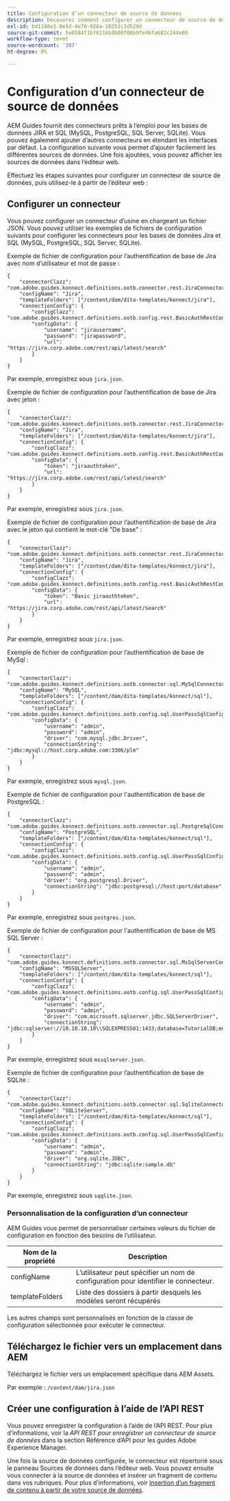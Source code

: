 ```yaml
---
title: Configuration d’un connecteur de source de données
description: Découvrez comment configurer un connecteur de source de données
exl-id: bd1188e1-0e1d-4e70-928a-10251c3d529d
source-git-commit: 5e0584f1bf0216b8b00f00b9fe46fa682c244e08
workflow-type: tm+mt
source-wordcount: '387'
ht-degree: 0%

---
```


# Configuration d’un connecteur de source de données

AEM Guides fournit des connecteurs prêts à l’emploi pour les bases de données JIRA et SQL (MySQL, PostgreSQL, SQL Server, SQLite). Vous pouvez également ajouter d’autres connecteurs en étendant les interfaces par défaut. La configuration suivante vous permet d’ajouter facilement les différentes sources de données. Une fois ajoutées, vous pouvez afficher les sources de données dans l’éditeur web.

Effectuez les étapes suivantes pour configurer un connecteur de source de données, puis utilisez-le à partir de l’éditeur web :

## Configurer un connecteur

Vous pouvez configurer un connecteur d’usine en chargeant un fichier JSON. Vous pouvez utiliser les exemples de fichiers de configuration suivants pour configurer les connecteurs pour les bases de données Jira et SQL (MySQL, PostgreSQL, SQL Server, SQLite).

Exemple de fichier de configuration pour l’authentification de base de Jira avec nom d’utilisateur et mot de passe :

```
{
	"connectorClazz": "com.adobe.guides.konnect.definitions.ootb.connector.rest.JiraConnector",
	"configName": "Jira",
	"templateFolders": ["/content/dam/dita-templates/konnect/jira"],
	"connectionConfig": {
		"configClazz": "com.adobe.guides.konnect.definitions.ootb.config.rest.BasicAuthRestConfig",
		"configData": {
			"username": "jirausername",
			"password": "jirapassword",
			"url": "https://jira.corp.adobe.com/rest/api/latest/search"
		}
	}
}
```

Par exemple, enregistrez sous `jira.json`.

Exemple de fichier de configuration pour l’authentification de base de Jira avec jeton :

```
{
	"connectorClazz": "com.adobe.guides.konnect.definitions.ootb.connector.rest.JiraConnector",
	"configName": "Jira",
	"templateFolders": ["/content/dam/dita-templates/konnect/jira"],
	"connectionConfig": {
		"configClazz": "com.adobe.guides.konnect.definitions.ootb.config.rest.BasicAuthRestConfig",
		"configData": {
			"token": "jiraauthtoken",
			"url": "https://jira.corp.adobe.com/rest/api/latest/search"
		}
	}
}
```

Par exemple, enregistrez sous `jira.json`.

Exemple de fichier de configuration pour l’authentification de base de Jira avec le jeton qui contient le mot-clé &quot;De base&quot; :

```
{
	"connectorClazz": "com.adobe.guides.konnect.definitions.ootb.connector.rest.JiraConnector",
	"configName": "Jira",
	"templateFolders": ["/content/dam/dita-templates/konnect/jira"],
	"connectionConfig": {
		"configClazz": "com.adobe.guides.konnect.definitions.ootb.config.rest.BasicAuthRestConfig",
		"configData": {
			"token": "Basic jiraauthtoken",
			"url": "https://jira.corp.adobe.com/rest/api/latest/search"
		}
	}
}
```

Par exemple, enregistrez sous `jira.json`.

Exemple de fichier de configuration pour l’authentification de base de MySql :

```
{
	"connectorClazz": "com.adobe.guides.konnect.definitions.ootb.connector.sql.MySqlConnector",
	"configName": "MySQL",
	"templateFolders": ["/content/dam/dita-templates/konnect/sql"],
	"connectionConfig": {
		"configClazz": "com.adobe.guides.konnect.definitions.ootb.config.sql.UserPassSqlConfig",
		"configData": {
			"username": "admin",
			"password": "admin",
			"driver": "com.mysql.jdbc.Driver",
			"connectionString": "jdbc:mysql://host.corp.adobe.com:3306/plm"
		}
	}
}
```

Par exemple, enregistrez sous `mysql.json`.

Exemple de fichier de configuration pour l&#39;authentification de base de PostgreSQL :

```
{
	"connectorClazz": "com.adobe.guides.konnect.definitions.ootb.connector.sql.PostgreSqlConnector",
	"configName": "PostgreSQL",
	"templateFolders": ["/content/dam/dita-templates/konnect/sql"],
	"connectionConfig": {
		"configClazz": "com.adobe.guides.konnect.definitions.ootb.config.sql.UserPassSqlConfig",
		"configData": {
			"username": "admin",
			"password": "admin",
			"driver": "org.postgresql.Driver",
			"connectionString": "jdbc:postgresql://host:port/database"
		}
	}
}
```

Par exemple, enregistrez sous `postgres.json`.

Exemple de fichier de configuration pour l&#39;authentification de base de MS SQL Server :

```
{
	"connectorClazz": "com.adobe.guides.konnect.definitions.ootb.connector.sql.MsSqlServerConnector",
	"configName": "MSSQLServer",
	"templateFolders": ["/content/dam/dita-templates/konnect/sql"],
	"connectionConfig": {
		"configClazz": "com.adobe.guides.konnect.definitions.ootb.config.sql.UserPassSqlConfig",
		"configData": {
			"username": "admin",
			"password": "admin",
			"driver": "com.microsoft.sqlserver.jdbc.SQLServerDriver",
			"connectionString": "jdbc:sqlserver://10.10.10.10\\SQLEXPRESS01:1433;database=TutorialDB;encrypt=false;trustServerCertificate=true"
		}
	}
}
```

Par exemple, enregistrez sous `mssqlserver.json`.

Exemple de fichier de configuration pour l’authentification de base de SQLite :

```
{
	"connectorClazz": "com.adobe.guides.konnect.definitions.ootb.connector.sql.SqliteConnector",
	"configName": "SQLiteServer",
	"templateFolders": ["/content/dam/dita-templates/konnect/sql"],
	"connectionConfig": {
		"configClazz": "com.adobe.guides.konnect.definitions.ootb.config.sql.UserPassSqlConfig",
		"configData": {
			"username": "admin",
			"password": "admin",
			"driver": "org.sqlite.JDBC",
			"connectionString": "jdbc:sqlite:sample.db"
		}
	}
}
```

Par exemple, enregistrez sous `sqqlite.json`.

### Personnalisation de la configuration d’un connecteur

AEM Guides vous permet de personnaliser certaines valeurs du fichier de configuration en fonction des besoins de l’utilisateur.

| Nom de la propriété | Description |
|---|---|
| configName | L’utilisateur peut spécifier un nom de configuration pour identifier le connecteur. |
| templateFolders | Liste des dossiers à partir desquels les modèles seront récupérés |

Les autres champs sont personnalisés en fonction de la classe de configuration sélectionnée pour exécuter le connecteur.

## Téléchargez le fichier vers un emplacement dans AEM

Téléchargez le fichier vers un emplacement spécifique dans AEM Assets.

Par exemple :  `/content/dam/jira.json`

## Créer une configuration à l’aide de l’API REST

Vous pouvez enregistrer la configuration à l’aide de l’API REST. Pour plus d’informations, voir la *API REST pour enregistrer un connecteur de source de données* dans la section Référence d’API pour les guides Adobe Experience Manager.

Une fois la source de données configurée, le connecteur est répertorié sous le panneau Sources de données dans l’éditeur web. Vous pouvez ensuite vous connecter à la source de données et insérer un fragment de contenu dans vos rubriques. Pour plus d’informations, voir [Insertion d’un fragment de contenu à partir de votre source de données](../user-guide/web-editor-content-snippet.md).
